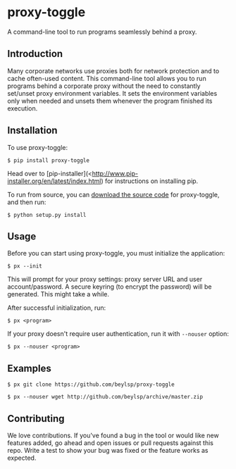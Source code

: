 # proxy-toggle
A command-line tool to run programs seamlessly behind a proxy.

## Introduction

Many corporate networks use proxies both for network protection and to cache often-used content. This command-line tool allows you to run programs behind a corporate proxy without the need to constantly set/unset proxy environment variables. It sets the environment variables only when needed and unsets them whenever the program finished its execution.

## Installation

To use proxy-toggle:

```
$ pip install proxy-toggle
```
Head over to [pip-installer](<http://www.pip-installer.org/en/latest/index.html) for instructions on installing pip.

To run from source, you can [download the source code](https://github.com/beylsp/proxy-toggle) for proxy-toggle, and then run:

```
$ python setup.py install
```

## Usage

Before you can start using proxy-toggle, you must initialize the application:

```
$ px --init
```

This will prompt for your proxy settings: proxy server URL and user account/password. A secure keyring (to encrypt the password) will be generated. This might take a while.

After successful initialization, run:

```
$ px <program>
```

If your proxy doesn't require user authentication, run it with `--nouser` option:

```
$ px --nouser <program>
```

## Examples

```
$ px git clone https://github.com/beylsp/proxy-toggle

$ px --nouser wget http://github.com/beylsp/archive/master.zip
```

## Contributing

We love contributions. If you've found a bug in the tool or would like new features added, go ahead and open issues or pull requests against this repo. Write a test to show your bug was fixed or the feature works as expected.
